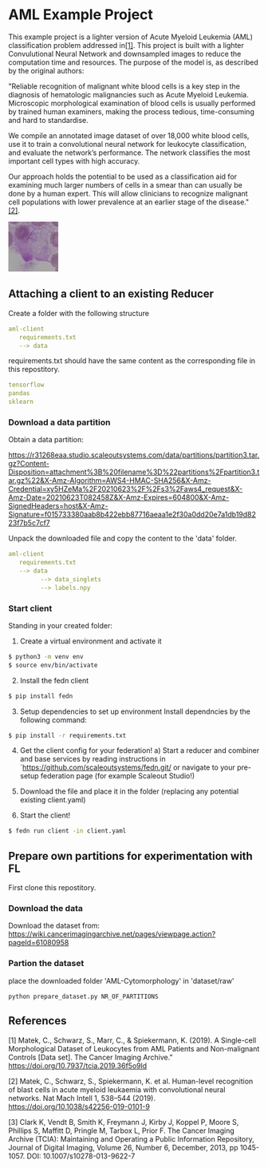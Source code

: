 # AML Example Project

This example project is a lighter version of Acute Myeloid Leukemia (AML) classification problem addressed in[[1]](#1). This project is built with a lighter Convulutional Neural Network and downsampled images to reduce the computation time and resources. The purpose of the model is, as described by the original authors: 

"Reliable recognition of malignant white blood cells is a key step in the diagnosis of hematologic malignancies such as Acute Myeloid Leukemia. Microscopic morphological examination of blood cells is usually performed by trained human examiners, making the process tedious, time-consuming and hard to standardise.

We compile an annotated image dataset of over 18,000 white blood cells, use it to train a convolutional neural network for leukocyte classification, and evaluate the network’s performance. The network classifies the most important cell types with high accuracy. 

Our approach holds the potential to be used as a classification aid for examining much larger numbers of cells in a smear than can usually be done by a human expert. This will allow clinicians to recognize malignant cell populations with lower prevalence at an earlier stage of the disease." [[2]](#2).

![Cell image](image.png)

## Attaching a client to an existing Reducer 

Create a folder with the following structure 
```yaml
aml-client
   requirements.txt 
   --> data
```
requirements.txt should have the same content as the corresponding file in this repostitory. 
```yaml
tensorflow
pandas
sklearn
```

### Download a data partition

Obtain a data partition: 

https://r31268eaa.studio.scaleoutsystems.com/data/partitions/partition3.tar.gz?Content-Disposition=attachment%3B%20filename%3D%22partitions%2Fpartition3.tar.gz%22&X-Amz-Algorithm=AWS4-HMAC-SHA256&X-Amz-Credential=xy5HZeMa%2F20210623%2F%2Fs3%2Faws4_request&X-Amz-Date=20210623T082458Z&X-Amz-Expires=604800&X-Amz-SignedHeaders=host&X-Amz-Signature=f015733380aab8b422ebb87716aeaa1e2f30a0dd20e7a1db19d8223f7b5c7cf7

Unpack the downloaded file and copy the content to the 'data' folder.
```yaml
aml-client
   requirements.txt 
   --> data
         --> data_singlets
         --> labels.npy
```

### Start client

Standing in your created folder: 


1. Create a virtual environment and activate it
```bash
$ python3 -m venv env
$ source env/bin/activate
```

2. Install the fedn client
```bash
$ pip install fedn
```

3. Setup dependencies to set up environment
Install dependncies by the following command:
```bash
$ pip install -r requirements.txt
``` 

4. Get the client config for your federation!
a) Start a reducer and combiner and base services by reading instructions in `https://github.com/scaleoutsystems/fedn.git/ or navigate to your pre-setup federation page (for example Scaleout Studio!)

5. Download the file and place it in the  folder (replacing any potential existing client.yaml)

6. Start the client!
```bash
$ fedn run client -in client.yaml
```

## Prepare own partitions for experimentation with FL

First clone this repostitory. 

### Download the data
Download the dataset from:
https://wiki.cancerimagingarchive.net/pages/viewpage.action?pageId=61080958


### Partion the dataset

place the downloaded folder 'AML-Cytomorphology' in 'dataset/raw'
```
python prepare_dataset.py NR_OF_PARTITIONS
```

## References
<a id="1">[1]</a> 
Matek, C., Schwarz, S., Marr, C., & Spiekermann, K. (2019). A Single-cell Morphological Dataset of Leukocytes from AML Patients and Non-malignant Controls [Data set]. The Cancer Imaging Archive." https://doi.org/10.7937/tcia.2019.36f5o9ld

<a id="1">[2]</a> 
Matek, C., Schwarz, S., Spiekermann, K.  et al.  Human-level recognition of blast cells in acute myeloid leukaemia with convolutional neural networks.  Nat Mach Intell   1,  538–544 (2019). https://doi.org/10.1038/s42256-019-0101-9

<a id="1">[3]</a> 
Clark K, Vendt B, Smith K, Freymann J, Kirby J, Koppel P, Moore S, Phillips S, Maffitt D, Pringle M, Tarbox L, Prior F. The Cancer Imaging Archive (TCIA): Maintaining and Operating a Public Information Repository, Journal of Digital Imaging, Volume 26, Number 6, December, 2013, pp 1045-1057. DOI: 10.1007/s10278-013-9622-7

